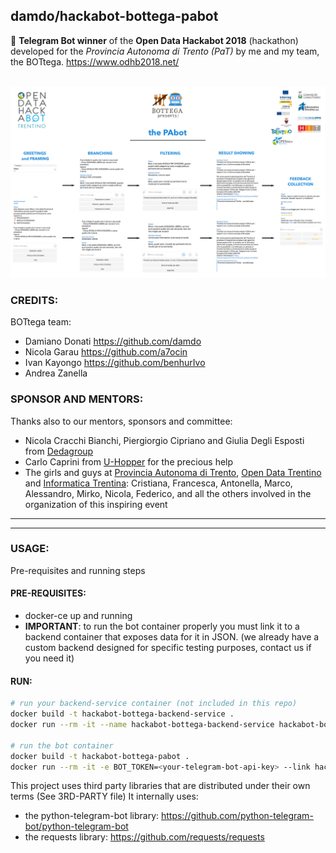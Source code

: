 ## damdo/hackabot-bottega-pabot

:robot: **Telegram Bot winner** of the **Open Data Hackabot 2018** (hackathon)
developed for the *Provincia Autonoma di Trento (PaT)* by me and my team, the BOTtega. https://www.odhb2018.net/

<br>
<img src="assets/pabot_poster.png" >


### CREDITS:
BOTtega team:
- Damiano Donati https://github.com/damdo
- Nicola Garau https://github.com/a7ocin
- Ivan Kayongo https://github.com/benhurIvo
- Andrea Zanella

### SPONSOR AND MENTORS:
Thanks also to our mentors, sponsors and committee:
- Nicola Cracchi Bianchi, Piergiorgio Cipriano and Giulia Degli Esposti from [Dedagroup](https://www.dedagroup.it)
- Carlo Caprini from [U-Hopper](https://u-hopper.com) for the precious help
- The girls and guys at [Provincia Autonoma di Trento](http://www.provincia.tn.it), [Open Data Trentino](https://dati.trentino.it) and [Informatica Trentina](https://www.infotn.it): Cristiana, Francesca, Antonella, Marco, Alessandro, Mirko, Nicola, Federico, and all the others involved in the organization of this inspiring event 


<hr><hr>

### USAGE:
Pre-requisites and running steps

#### PRE-REQUISITES:
- docker-ce up and running
- **IMPORTANT**: to run the bot container properly you must link it to a backend container that exposes data for it in JSON. (we already have a custom backend designed for specific testing purposes, contact us  if you need it)


#### RUN:
```sh
# run your backend-service container (not included in this repo)
docker build -t hackabot-bottega-backend-service .
docker run --rm -it --name hackabot-bottega-backend-service hackabot-bottega-backend-service

# run the bot container
docker build -t hackabot-bottega-pabot .
docker run --rm -it -e BOT_TOKEN=<your-telegram-bot-api-key> --link hackabot-bottega-backend-service:hackabot-bottega-backend-service --name hackabot-bottega-pabot hackabot-bottega-pabot
```

This project uses third party libraries that are distributed under their own terms (See 3RD-PARTY file)
It internally uses:
- the python-telegram-bot library: https://github.com/python-telegram-bot/python-telegram-bot
- the requests library: https://github.com/requests/requests

